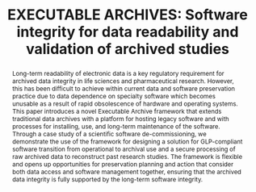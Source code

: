 ---
abstract: 'Long-term readability of electronic data is a key regulatory requirement
  for archived data integrity in life sciences and pharmaceutical research. However,
  this has been difficult to achieve within current data and software preservation
  practice due to data dependence on specialty software which becomes unusable as
  a result of rapid obsolescence of hardware and operating systems.  This paper introduces
  a novel Executable Archive framework that extends traditional data archives with
  a platform for hosting legacy software and with processes for installing, use, and
  long-term maintenance of the software. Through a case study of a scientific software
  de-commissioning, we demonstrate the use of the framework for designing a solution
  for GLP-compliant software transition from operational to archival use and a secure
  processing of raw archived data to reconstruct past research studies. The framework
  is flexible and opens up opportunities for preservation planning and action that
  consider both data access and software management together, ensuring that the archived
  data integrity is fully supported by the long-term software integrity.

  '
creators:
- Milic-Frayling, Natasa
- Cubric, Marija
date: null
document_url: https://services.phaidra.univie.ac.at/api/object/o:1424943/download
grand_parent: iPRES
institutions:
- University of Hertfordshire
- Intact Digital Ltd
keywords:
- data integrity
- software integrity
- study reconstruction
- significant properties
- executable archive
landing_page_url: https://phaidra.univie.ac.at/o:1424943
language: eng
layout: publication
license: CC BY 4.0 International
notes_url: null
parent: iPRES 2021
presentation_url: null
size: 1261982
source_name: iPRES
title: 'EXECUTABLE ARCHIVES: Software integrity for data readability and validation
  of archived studies'
type: paper
year: 2021
---
